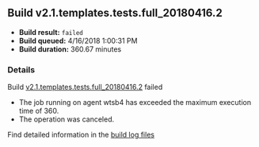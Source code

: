 ## Build v2.1.templates.tests.full_20180416.2
- **Build result:** `failed`
- **Build queued:** 4/16/2018 1:00:31 PM
- **Build duration:** 360.67 minutes
### Details
Build [v2.1.templates.tests.full_20180416.2](https://winappstudio.visualstudio.com/web/build.aspx?pcguid=a4ef43be-68ce-4195-a619-079b4d9834c2&builduri=vstfs%3a%2f%2f%2fBuild%2fBuild%2f25487) failed

+ The job running on agent wtsb4 has exceeded the maximum execution time of 360.
+ The operation was canceled.

Find detailed information in the [build log files](https://uwpctdiags.blob.core.windows.net/buildlogs/v2.1.templates.tests.full_20180416.2_logs.zip)

